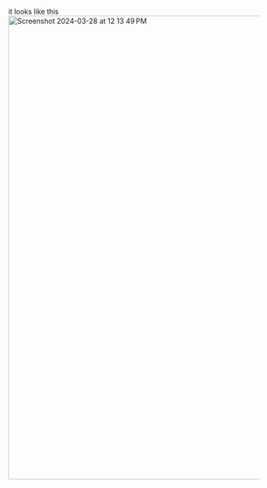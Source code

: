 it looks like this<img width="929" alt="Screenshot 2024-03-28 at 12 13 49 PM" src="https://github.com/munnnnnnn/navbar/assets/164979122/7a4bdbf2-f3f8-41fe-bcd5-3ce57b390efc">
